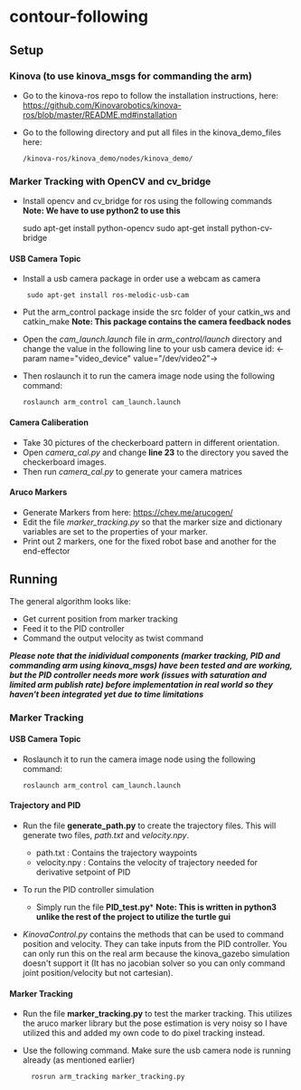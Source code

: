 # contour-following

## Setup 

### Kinova (to use kinova_msgs for commanding the arm)

- Go to the kinova-ros repo to follow the installation instructions, here:
  https://github.com/Kinovarobotics/kinova-ros/blob/master/README.md#installation

- Go to the following directory and put all files in the kinova_demo_files here:

      /kinova-ros/kinova_demo/nodes/kinova_demo/
      
### Marker Tracking with OpenCV and cv_bridge

- Install opencv and cv_bridge for ros using the following commands
**Note: We have to use python2 to use this**

    sudo apt-get install python-opencv
    sudo apt-get install python-cv-bridge

#### USB Camera Topic

- Install a usb camera package in order use a webcam as camera

	   sudo apt-get install ros-melodic-usb-cam

- Put the arm_control package inside the src folder of your catkin_ws and catkin_make
  **Note: This package contains the camera feedback nodes**

- Open the *cam_launch.launch* file in *arm_control/launch* directory and change the value in the following line to your usb camera device id:
		<-param name="video_device" value="/dev/video2"->
    
- Then roslaunch it to run the camera image node using the following command:
      
      roslaunch arm_control cam_launch.launch

#### Camera Caliberation
- Take 30 pictures of the checkerboard pattern in different orientation.
- Open *camera_cal.py* and change **line 23** to the directory you saved the checkerboard images.
- Then run *camera_cal.py* to generate your camera matrices

#### Aruco Markers
- Generate Markers from here: 
	https://chev.me/arucogen/
- Edit the file *marker_tracking.py* so that the marker size and dictionary variables are set to the properties of your marker. 
- Print out 2 markers, one for the fixed robot base and another for the end-effector


## Running

The general algorithm looks like:
- Get current position from marker tracking
- Feed it to the PID controller
- Command the output velocity as twist command

***Please note that the inidividual components (marker tracking, PID and commanding arm using kinova_msgs) have been tested and are working, but the PID controller needs more work (issues with saturation and limited arm publish rate) before implementation in real world so they haven't been integrated yet due to time limitations***

### Marker Tracking

#### USB Camera Topic

- Roslaunch it to run the camera image node using the following command:
      
      roslaunch arm_control cam_launch.launch
      
#### Trajectory and PID

- Run the file **generate_path.py** to create the trajectory files. This will generate two files, *path.txt* and *velocity.npy*. 
  - path.txt : Contains the trajectory waypoints 
  - velocity.npy : Contains the velocity of trajectory needed for derivative setpoint of PID
  
-  To run the PID controller simulation 
	- Simply run the file **PID_test.py***
	**Note: This is written in python3 unlike the rest of the project to utilize the turtle gui**

- *KinovaControl.py* contains the methods that can be used to command position and velocity. They can take inputs from the PID controller. You can only run this on the real arm because the kinova_gazebo simulation doesn't support it (It has no jacobian solver so you can only command joint position/velocity but not cartesian). 

#### Marker Tracking

- Run the file **marker_tracking.py** to test the marker tracking. This utilizes the aruco marker library but the pose estimation is very noisy so I have utilized this and added my own code to do pixel tracking instead. 

- Use the following command. Make sure the usb camera node is running already (as mentioned earlier)

		rosrun arm_tracking marker_tracking.py


  
  
